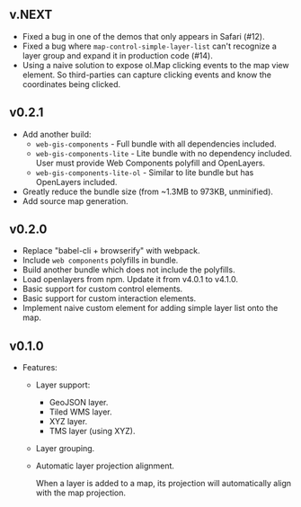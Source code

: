 ## v.NEXT

- Fixed a bug in one of the demos that only appears in Safari (#12).
- Fixed a bug where `map-control-simple-layer-list` can't recognize a layer group and expand it in production code (#14).
- Using a naive solution to expose ol.Map clicking events to the map view element. So third-parties can capture clicking events and know the coordinates being clicked.

## v0.2.1

- Add another build:
    - `web-gis-components` - Full bundle with all dependencies included.
    - `web-gis-components-lite` - Lite bundle with no dependency included. User must provide Web Components polyfill and OpenLayers.
    - `web-gis-components-lite-ol` - Similar to lite bundle but has OpenLayers included.
- Greatly reduce the bundle size (from ~1.3MB to 973KB, unminified).
- Add source map generation.

## v0.2.0

- Replace "babel-cli + browserify" with webpack.
- Include `web components` polyfills in bundle.
- Build another bundle which does not include the polyfills.
- Load openlayers from npm. Update it from v4.0.1 to v4.1.0.
- Basic support for custom control elements.
- Basic support for custom interaction elements.
- Implement naive custom element for adding simple layer list onto the map.

## v0.1.0

- Features:
    - Layer support:
        - GeoJSON layer.
        - Tiled WMS layer.
        - XYZ layer.
        - TMS layer (using XYZ).
    - Layer grouping.
    - Automatic layer projection alignment.

        When a layer is added to a map, its projection will automatically align with the map projection.

